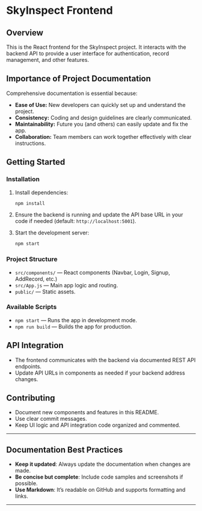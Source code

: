 # SkyInspect Frontend

## Overview

This is the React frontend for the SkyInspect project. It interacts with the backend API to provide a user interface for authentication, record management, and other features.

## Importance of Project Documentation

Comprehensive documentation is essential because:

- **Ease of Use:** New developers can quickly set up and understand the project.
- **Consistency:** Coding and design guidelines are clearly communicated.
- **Maintainability:** Future you (and others) can easily update and fix the app.
- **Collaboration:** Team members can work together effectively with clear instructions.

## Getting Started

### Installation

1. Install dependencies:
   ```bash
   npm install
   ```

2. Ensure the backend is running and update the API base URL in your code if needed (default: `http://localhost:5001`).

3. Start the development server:
   ```bash
   npm start
   ```

### Project Structure

- `src/components/` — React components (Navbar, Login, Signup, AddRecord, etc.)
- `src/App.js` — Main app logic and routing.
- `public/` — Static assets.

### Available Scripts

- `npm start` — Runs the app in development mode.
- `npm run build` — Builds the app for production.

## API Integration

- The frontend communicates with the backend via documented REST API endpoints.
- Update API URLs in components as needed if your backend address changes.

## Contributing

- Document new components and features in this README.
- Use clear commit messages.
- Keep UI logic and API integration code organized and commented.

---

## Documentation Best Practices

- **Keep it updated**: Always update the documentation when changes are made.
- **Be concise but complete**: Include code samples and screenshots if possible.
- **Use Markdown**: It’s readable on GitHub and supports formatting and links.

---